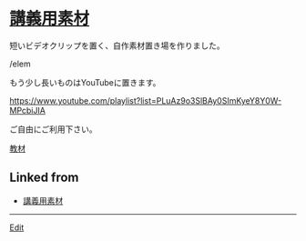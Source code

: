 ---
---
# [講義用素材](/講義用素材)

短いビデオクリップを置く、自作素材置き場を作りました。

/elem

もう少し長いものはYouTubeに置きます。

https://www.youtube.com/playlist?list=PLuAz9o3SlBAy0SImKyeY8Y0W-MPcbiJIA

ご自由にご利用下さい。

[教材](/教材) 




## Linked from

* [講義用素材](講義用素材.md)


----
[Edit](https://github.com/vitroid/vitroid.github.io/edit/master/MD/講義用素材.md)
